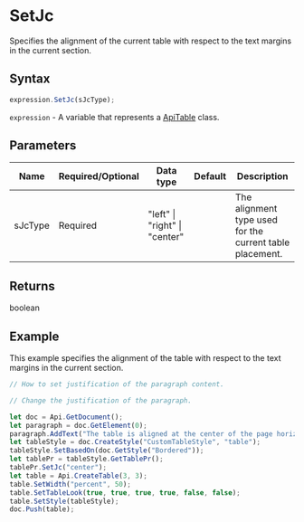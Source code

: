 # SetJc

Specifies the alignment of the current table with respect to the text margins in the current section.

## Syntax

```javascript
expression.SetJc(sJcType);
```

`expression` - A variable that represents a [ApiTable](../ApiTable.md) class.

## Parameters

| **Name** | **Required/Optional** | **Data type** | **Default** | **Description** |
| ------------- | ------------- | ------------- | ------------- | ------------- |
| sJcType | Required | "left" \| "right" \| "center" |  | The alignment type used for the current table placement. |

## Returns

boolean

## Example

This example specifies the alignment of the table with respect to the text margins in the current section.

```javascript editor-docx
// How to set justification of the paragraph content.

// Change the justification of the paragraph.

let doc = Api.GetDocument();
let paragraph = doc.GetElement(0);
paragraph.AddText("The table is aligned at the center of the page horizontally:");
let tableStyle = doc.CreateStyle("CustomTableStyle", "table");
tableStyle.SetBasedOn(doc.GetStyle("Bordered"));
let tablePr = tableStyle.GetTablePr();
tablePr.SetJc("center");
let table = Api.CreateTable(3, 3);
table.SetWidth("percent", 50);
table.SetTableLook(true, true, true, true, false, false);
table.SetStyle(tableStyle);
doc.Push(table);
```
